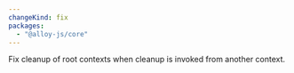 ```yaml
---
changeKind: fix
packages:
  - "@alloy-js/core"
---
```


Fix cleanup of root contexts when cleanup is invoked from another context.